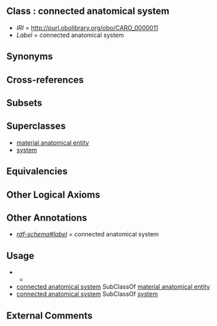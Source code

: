 
## Class : connected anatomical system

 * *IRI* = http://purl.obolibrary.org/obo/CARO_0000011
 * *Label* = connected anatomical system

## Synonyms


## Cross-references


## Subsets


## Superclasses

 * [material anatomical entity](../../CARO/06/CARO_0000006.md)
 * [system](../../RO/77/RO_0002577.md)

## Equivalencies


## Other Logical Axioms


## Other Annotations

 * *[rdf-schema#label](../../el/rdf-schema#label.md)* = connected anatomical system

## Usage

 * -
 * [connected anatomical system](../../CARO/11/CARO_0000011.md) SubClassOf [material anatomical entity](../../CARO/06/CARO_0000006.md)
 * [connected anatomical system](../../CARO/11/CARO_0000011.md) SubClassOf [system](../../RO/77/RO_0002577.md)

## External Comments

